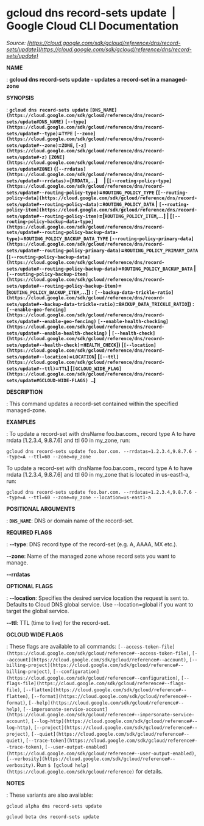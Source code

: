 # gcloud dns record-sets update  |  Google Cloud CLI Documentation

*Source: [https://cloud.google.com/sdk/gcloud/reference/dns/record-sets/update](https://cloud.google.com/sdk/gcloud/reference/dns/record-sets/update)*

**NAME**

: **gcloud dns record-sets update - updates a record-set in a managed-zone**

**SYNOPSIS**

: **`gcloud dns record-sets update` `[DNS_NAME](https://cloud.google.com/sdk/gcloud/reference/dns/record-sets/update#DNS_NAME)` `[--type](https://cloud.google.com/sdk/gcloud/reference/dns/record-sets/update#--type)`=`TYPE` `[--zone](https://cloud.google.com/sdk/gcloud/reference/dns/record-sets/update#--zone)`=`ZONE`, `[-z](https://cloud.google.com/sdk/gcloud/reference/dns/record-sets/update#-z)` `[ZONE](https://cloud.google.com/sdk/gcloud/reference/dns/record-sets/update#ZONE)` (`[--rrdatas](https://cloud.google.com/sdk/gcloud/reference/dns/record-sets/update#--rrdatas)`=[`RRDATA`,…]     | [`[--routing-policy-type](https://cloud.google.com/sdk/gcloud/reference/dns/record-sets/update#--routing-policy-type)`=`ROUTING_POLICY_TYPE` (`[--routing-policy-data](https://cloud.google.com/sdk/gcloud/reference/dns/record-sets/update#--routing-policy-data)`=`ROUTING_POLICY_DATA` | `[--routing-policy-item](https://cloud.google.com/sdk/gcloud/reference/dns/record-sets/update#--routing-policy-item)`=[`ROUTING_POLICY_ITEM`,…] | [`[--routing-policy-backup-data-type](https://cloud.google.com/sdk/gcloud/reference/dns/record-sets/update#--routing-policy-backup-data-type)`=`ROUTING_POLICY_BACKUP_DATA_TYPE` `[--routing-policy-primary-data](https://cloud.google.com/sdk/gcloud/reference/dns/record-sets/update#--routing-policy-primary-data)`=`ROUTING_POLICY_PRIMARY_DATA` (`[--routing-policy-backup-data](https://cloud.google.com/sdk/gcloud/reference/dns/record-sets/update#--routing-policy-backup-data)`=`ROUTING_POLICY_BACKUP_DATA` | `[--routing-policy-backup-item](https://cloud.google.com/sdk/gcloud/reference/dns/record-sets/update#--routing-policy-backup-item)`=[`ROUTING_POLICY_BACKUP_ITEM`,…]) : `[--backup-data-trickle-ratio](https://cloud.google.com/sdk/gcloud/reference/dns/record-sets/update#--backup-data-trickle-ratio)`=`BACKUP_DATA_TRICKLE_RATIO`]) : `[--enable-geo-fencing](https://cloud.google.com/sdk/gcloud/reference/dns/record-sets/update#--enable-geo-fencing)` `[--enable-health-checking](https://cloud.google.com/sdk/gcloud/reference/dns/record-sets/update#--enable-health-checking)` | `[--health-check](https://cloud.google.com/sdk/gcloud/reference/dns/record-sets/update#--health-check)`=`HEALTH_CHECK`]) [`[--location](https://cloud.google.com/sdk/gcloud/reference/dns/record-sets/update#--location)`=`LOCATION`] [`[--ttl](https://cloud.google.com/sdk/gcloud/reference/dns/record-sets/update#--ttl)`=`TTL`] [`[GCLOUD_WIDE_FLAG](https://cloud.google.com/sdk/gcloud/reference/dns/record-sets/update#GCLOUD-WIDE-FLAGS) …`]**

**DESCRIPTION**

: This command updates a record-set contained within the specified managed-zone.

**EXAMPLES**

: To update a record-set with dnsName foo.bar.com., record type A to have rrdata
[1.2.3.4, 9.8.7.6] and ttl 60 in my_zone, run:

```
gcloud dns record-sets update foo.bar.com. --rrdatas=1.2.3.4,9.8.7.6 --type=A --ttl=60 --zone=my_zone
```

To update a record-set with dnsName foo.bar.com., record type A to have rrdata
[1.2.3.4, 9.8.7.6] and ttl 60 in my_zone that is located in us-east1-a, run:

```
gcloud dns record-sets update foo.bar.com. --rrdatas=1.2.3.4,9.8.7.6 --type=A --ttl=60 --zone=my_zone --location=us-east1-a
```

**POSITIONAL ARGUMENTS**

: **`DNS_NAME`**:
DNS or domain name of the record-set.

**REQUIRED FLAGS**

: **--type**:
DNS record type of the record-set (e.g. A, AAAA, MX etc.).

**--zone**:
Name of the managed zone whose record sets you want to manage.

**--rrdatas**

**OPTIONAL FLAGS**

: **--location**:
Specifies the desired service location the request is sent to. Defaults to Cloud
DNS global service. Use --location=global if you want to target the global
service.

**--ttl**:
TTL (time to live) for the record-set.

**GCLOUD WIDE FLAGS**

: These flags are available to all commands: `[--access-token-file](https://cloud.google.com/sdk/gcloud/reference#--access-token-file)`,
`[--account](https://cloud.google.com/sdk/gcloud/reference#--account)`, `[--billing-project](https://cloud.google.com/sdk/gcloud/reference#--billing-project)`,
`[--configuration](https://cloud.google.com/sdk/gcloud/reference#--configuration)`,
`[--flags-file](https://cloud.google.com/sdk/gcloud/reference#--flags-file)`,
`[--flatten](https://cloud.google.com/sdk/gcloud/reference#--flatten)`, `[--format](https://cloud.google.com/sdk/gcloud/reference#--format)`, `[--help](https://cloud.google.com/sdk/gcloud/reference#--help)`, `[--impersonate-service-account](https://cloud.google.com/sdk/gcloud/reference#--impersonate-service-account)`,
`[--log-http](https://cloud.google.com/sdk/gcloud/reference#--log-http)`,
`[--project](https://cloud.google.com/sdk/gcloud/reference#--project)`, `[--quiet](https://cloud.google.com/sdk/gcloud/reference#--quiet)`, `[--trace-token](https://cloud.google.com/sdk/gcloud/reference#--trace-token)`, `[--user-output-enabled](https://cloud.google.com/sdk/gcloud/reference#--user-output-enabled)`,
`[--verbosity](https://cloud.google.com/sdk/gcloud/reference#--verbosity)`.
Run `$ [gcloud help](https://cloud.google.com/sdk/gcloud/reference)` for details.

**NOTES**

: These variants are also available:

```
gcloud alpha dns record-sets update
```

```
gcloud beta dns record-sets update
```